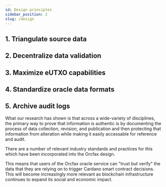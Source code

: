 ```yaml
---
id: Design principles
sidebar_position: 2
slug: /design
---
```


## 1. Triangulate source data

## 2. Decentralize data validation

## 3. Maximize eUTXO capabilities

## 4. Standardize oracle data formats

## 5. Archive audit logs
What our research has shown is that across a wide-variety of disciplines,
the primary way to prove that information is authentic is by documenting the
process of data collection, revision, and publication and then protecting that
information from alteration while making it easily accessable for reference and
audit.

There are a number of relevant industry standards and practices for this which
have been incorporated into the Orcfax design.

This means that users of the Orcfax oracle service can "trust but verify" the
data that they are relying on to trigger Cardano smart contract decisions. This
will become increasingly more relevant as blockchain infrastructure continues to
expand its social and economic impact.
